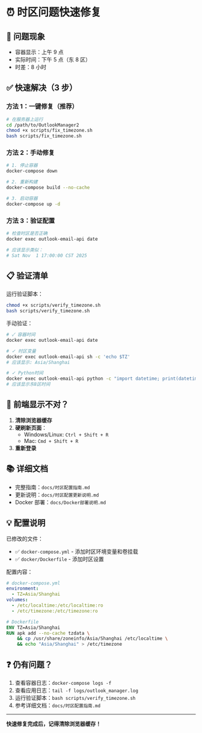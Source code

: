 # ⏰ 时区问题快速修复

## 🚨 问题现象

- 容器显示：上午 9 点
- 实际时间：下午 5 点（东 8 区）
- 时差：8 小时

## ✅ 快速解决（3 步）

### 方法 1：一键修复（推荐）

```bash
# 在服务器上运行
cd /path/to/OutlookManager2
chmod +x scripts/fix_timezone.sh
bash scripts/fix_timezone.sh
```

### 方法 2：手动修复

```bash
# 1. 停止容器
docker-compose down

# 2. 重新构建
docker-compose build --no-cache

# 3. 启动容器
docker-compose up -d
```

### 方法 3：验证配置

```bash
# 检查时区是否正确
docker exec outlook-email-api date

# 应该显示类似：
# Sat Nov  1 17:00:00 CST 2025
```

## 📋 验证清单

运行验证脚本：

```bash
chmod +x scripts/verify_timezone.sh
bash scripts/verify_timezone.sh
```

手动验证：

```bash
# ✓ 容器时间
docker exec outlook-email-api date

# ✓ 时区变量
docker exec outlook-email-api sh -c 'echo $TZ'
# 应该显示: Asia/Shanghai

# ✓ Python时间
docker exec outlook-email-api python -c "import datetime; print(datetime.datetime.now())"
# 应该显示东8区时间
```

## 🔧 前端显示不对？

1. **清除浏览器缓存**
2. **硬刷新页面**：
   - Windows/Linux: `Ctrl + Shift + R`
   - Mac: `Cmd + Shift + R`
3. **重新登录**

## 📚 详细文档

- 完整指南：`docs/时区配置指南.md`
- 更新说明：`docs/时区配置更新说明.md`
- Docker 部署：`docs/Docker部署说明.md`

## 💡 配置说明

已修改的文件：

- ✅ `docker-compose.yml` - 添加时区环境变量和卷挂载
- ✅ `docker/Dockerfile` - 添加时区设置

配置内容：

```yaml
# docker-compose.yml
environment:
  - TZ=Asia/Shanghai
volumes:
  - /etc/localtime:/etc/localtime:ro
  - /etc/timezone:/etc/timezone:ro
```

```dockerfile
# Dockerfile
ENV TZ=Asia/Shanghai
RUN apk add --no-cache tzdata \
    && cp /usr/share/zoneinfo/Asia/Shanghai /etc/localtime \
    && echo "Asia/Shanghai" > /etc/timezone
```

## ❓ 仍有问题？

1. 查看容器日志：`docker-compose logs -f`
2. 查看应用日志：`tail -f logs/outlook_manager.log`
3. 运行验证脚本：`bash scripts/verify_timezone.sh`
4. 参考详细文档：`docs/时区配置指南.md`

---

**快速修复完成后，记得清除浏览器缓存！**
